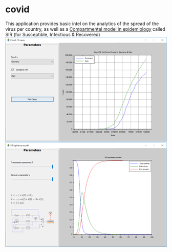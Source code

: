 # covid
This application provides basic intel on the analytics of the spread of the virus per country, as well as a [Compartmental model in epidemiology](https://en.wikipedia.org/wiki/Compartmental_models_in_epidemiology) called SIR (for Susceptible, Infectious & Recovered)
![covid-cases.png](images/covid-cases.png)
![sir-app.png](images/sir-app.png)
